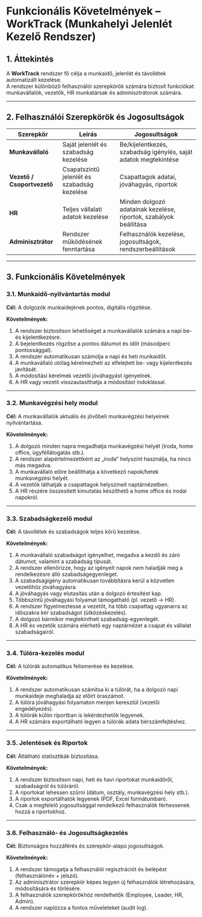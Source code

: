 # Funkcionális Követelmények – WorkTrack (Munkahelyi Jelenlét Kezelő Rendszer)

## 1. Áttekintés
A **WorkTrack** rendszer fő célja a munkaidő, jelenlét és távollétek automatizált kezelése.  
A rendszer különböző felhasználói szerepkörök számára biztosít funkciókat: munkavállalók, vezetők, HR munkatársak és adminisztrátorok számára.

---

## 2. Felhasználói Szerepkörök és Jogosultságok

| Szerepkör | Leírás | Jogosultságok |
|------------|---------|---------------|
| **Munkavállaló** | Saját jelenlét és szabadság kezelése | Be/kijelentkezés, szabadság igénylés, saját adatok megtekintése |
| **Vezető / Csoportvezető** | Csapatszintű jelenlét és szabadság kezelése | Csapattagok adatai, jóváhagyás, riportok |
| **HR** | Teljes vállalati adatok kezelése | Minden dolgozó adatainak kezelése, riportok, szabályok beállítása |
| **Adminisztrátor** | Rendszer működésének fenntartása | Felhasználók kezelése, jogosultságok, rendszerbeállítások |

---

## 3. Funkcionális Követelmények

### 3.1. Munkaidő-nyilvántartás modul
**Cél:** A dolgozók munkaidejének pontos, digitális rögzítése.

**Követelmények:**
1. A rendszer biztosítson lehetőséget a munkavállalók számára a napi be- és kijelentkezésre.  
2. A bejelentkezés rögzítse a pontos dátumot és időt (másodperc pontossággal).  
3. A rendszer automatikusan számolja a napi és heti munkaidőt.  
4. A munkavállaló utólag kérelmezheti az elfelejtett be- vagy kijelentkezés javítását.  
5. A módosítási kérelmek vezetői jóváhagyást igényelnek.  
6. A HR vagy vezető visszautasíthatja a módosítást indoklással.  

---

### 3.2. Munkavégzési hely modul
**Cél:** A munkavállalók aktuális és jövőbeli munkavégzési helyeinek nyilvántartása.

**Követelmények:**
1. A dolgozó minden napra megadhatja munkavégzési helyét (iroda, home office, ügyféllátogatás stb.).  
2. A rendszer alapértelmezettként az „iroda” helyszínt használja, ha nincs más megadva.  
3. A munkavállaló előre beállíthatja a következő napok/hetek munkavégzési helyét.  
4. A vezetők láthatják a csapattagok helyszíneit naptárnézetben.  
5. A HR részére összesített kimutatás készíthető a home office és irodai napokról.

---

### 3.3. Szabadságkezelő modul
**Cél:** A távollétek és szabadságok teljes körű kezelése.

**Követelmények:**
1. A munkavállaló szabadságot igényelhet, megadva a kezdő és záró dátumot, valamint a szabadság típusát.  
2. A rendszer ellenőrizze, hogy az igényelt napok nem haladják meg a rendelkezésre álló szabadságegyenleget.  
3. A szabadságigény automatikusan továbbításra kerül a közvetlen vezetőhöz jóváhagyásra.  
4. A jóváhagyás vagy elutasítás után a dolgozó értesítést kap.  
5. Többszintű jóváhagyási folyamat támogatható (pl. vezető → HR).  
6. A rendszer figyelmeztesse a vezetőt, ha több csapattag ugyanarra az időszakra kér szabadságot (ütközéskezelés).  
7. A dolgozó bármikor megtekintheti szabadság-egyenlegét.  
8. A HR és vezetők számára elérhető egy naptárnézet a csapat és vállalat szabadságairól.

---

### 3.4. Túlóra-kezelés modul
**Cél:** A túlórák automatikus felismerése és kezelése.

**Követelmények:**
1. A rendszer automatikusan számítsa ki a túlórát, ha a dolgozó napi munkaideje meghaladja az előírt óraszámot.  
2. A túlóra jóváhagyási folyamaton menjen keresztül (vezetői engedélyezés).  
3. A túlórák külön riportban is lekérdezhetők legyenek.  
4. A HR számára exportálható legyen a túlórák adata bérszámfejtéshez.

---

### 3.5. Jelentések és Riportok
**Cél:** Átlátható statisztikák biztosítása.

**Követelmények:**
1. A rendszer biztosítson napi, heti és havi riportokat munkaidőről, szabadságról és túlóráról.  
2. A riportokat lehessen szűrni (dátum, osztály, munkavégzési hely stb.).  
3. A riportok exportálhatók legyenek (PDF, Excel formátumban).  
4. Csak a megfelelő jogosultsággal rendelkező felhasználók férhessenek hozzá a riportokhoz.

---

### 3.6. Felhasználó- és Jogosultságkezelés
**Cél:** Biztonságos hozzáférés és szerepkör-alapú jogosultságok.

**Követelmények:**
1. A rendszer támogatja a felhasználói regisztrációt és belépést (felhasználónév + jelszó).  
2. Az adminisztrátor szerepkör képes legyen új felhasználók létrehozására, módosítására és törlésére.  
3. A felhasználók szerepkörökhöz rendelhetők (Employee, Leader, HR, Admin).  
4. A rendszer naplózza a fontos műveleteket (audit log).
